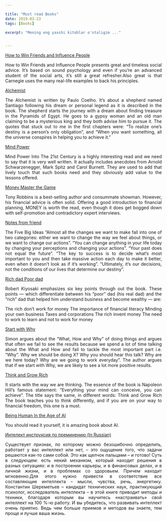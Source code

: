 ```yaml
---

title: "Must read Books"
date: 2019-03-23
tags: [Books]

excerpt: "Mening eng yaxshi kitoblar o'ntaligim ..."


---
```

[How to Win Friends and Influence People](../books/howtowinfriends.epub)

<div style="text-align: justify">
How to Win Friends and Influence People presents great and timeless social advice. It’s based on sound psychology and even if you’re an advanced student of the social arts, it’s still a great refresher.Also great is that Carnegie uses the many real-life examples to back his principles.
</div>

[Alchemist](../books/alchemist.epub)

<div style="text-align: justify">
The Alchemist is written by Paulo Coelho. It’s about a shepherd named Santiago following his dream or personal legend as it is described in the book. The shepherd starts the journey with a dream about finding treasure in the Pyramids of Egypt. He goes to a gypsy woman and an old man claiming to be a mysterious king and they both advise him to pursue it. The quotes that stuck out to me in the first chapters were: “To realize one’s destiny is a person’s only obligation”, and “When you want something, all the universe conspires in helping you to achieve it.”
</div>

[Mind Power](../books/Mind_Power.pdf)

<div style="text-align: justify">
Mind Power Into The 21st Century is a highly interesting read and we need to say that it is very well written. It actually includes anecdotes from Arnold Schwarzenegger, Mark Spitz and Carol Burnett. They are used to add that lively touch that such books need and they obviously add value to the lessons offered.
</div>

[Money Master the Game](../books/money_master_thegame_7_simple.pdf)

<div style="text-align: justify">
Tony Robbins is a best-selling author and consummate showman. However, his financial advice is often solid. Offering a good introduction to financial planning, MONEY is worth the read, even though it does get bogged down with self-promotion and contradictory expert interviews.
</div>

[Notes from friend](../books/notes_from_friend.pdf)

<div style="text-align: justify">
The Five Big Ideas
“Almost all the changes we want to make fall into one of two categories: either we want to change the way we feel about things, or we want to change our actions”.
“You can change anything in your life today by changing your perceptions and changing your actions”.
“Your past does not equal the future”.
“The key to success is to decide what’s most important to you and then take massive action each day to make it better, even when it doesn’t look as if it’s working”.
“Ultimately, it’s our decisions, not the conditions of our lives that determine our destiny”.
</div>

[Rich dad Poor dad](../books/rich.epub)

<div style="text-align: justify">
Robert Kiyosaki emphasizes six key points through out the book. These points — which differentiate between his “poor” dad (his real dad) and the “rich” dad that helped him understand business and become wealthy — are:

The rich don’t work for money
The importance of financial literacy
Minding your own business
Taxes and corporations
The rich invent money
The need to work to learn and not to work for money
</div>

[Start with Why](../books/Satrt_With_Why.pdf)

<div style="text-align: justify">
Simon argues about the “What, How and Why” of doing things and argues that often we fail to see the results because we spend a lot of time talking about the What and How and fail to tackle the most important part i.e. “Why”. Why we should be doing X? Why you should hear this talk? Why are we here today? Why are we going to work everyday”. The author argues that if we start with Why, we are likely to see a lot more positive results.
</div>

[Think and Grow Rich](../books/think.epub)

<div style="text-align: justify">
It starts with the way we are thinking. The essence of the book is Napoleon Hill’s famous statement: “Everything your mind can conceive, you can achieve”.
The title says the same, in different words: Think and Grow Rich
The book teaches you to think differently, and if you are on your way to financial freedom, this one is a must.
</div>


[Being Human In the Age of AI](../books/BeingHumanInTheAgeOfAI.pdf)

You should read it yourself, it is amazing book about AI.

[Интелект инструксия по преминению (In Russian)](../books/intelekt_instruksiya_po_premineniyu.pdf)

<div style="text-align: justify">
Существует признак, по которому можно безошибочно определить, работает у вас интеллект или нет, – это ощущение того, что задачи решаются как-то сами собой. Это как щелчок пальцами – и готово! Суть в следующем: есть некий механизм, который находит решения в разных ситуациях: и в построении карьеры, и в финансовых делах, и в личной жизни, и в проблемах со здоровьем. Причем находит мгновенно.Для этого нужно привести в соответствие все составляющие интеллекта – мысли, чувства, речь, энергетику. Константин Шереметьев – кандидат технических наук, практикующий психолог, исследователь интеллекта – в этой книге приводит методы и техники, благодаря которым вы научитесь «настраивать» свой интеллект на 100 %-ю работу. И вы убедитесь, что развивать интеллект очень приятно. Ведь чем больше приемов и методов вы знаете, тем проще и лучше ваша жизнь.
</div>
